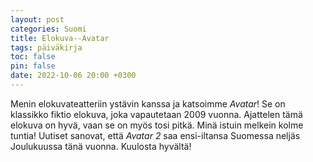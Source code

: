 ```yaml
---
layout: post
categories: Suomi
title: Elokuva--Avatar
tags: päiväkirja
toc: false
pin: false
date: 2022-10-06 20:00 +0300
---
```


Menin elokuvateatteriin ystävin kanssa ja katsoimme _Avatar_! Se on klassikko fiktio elokuva, joka vapautetaan 2009 vuonna. Ajattelen tämä elokuva on hyvä, vaan se on myös tosi pitkä. Minä istuin melkein kolme tuntia! Uutiset sanovat, että _Avatar 2_ saa ensi-iltansa Suomessa neljäs Joulukuussa tänä vuonna. Kuulosta hyvältä! 